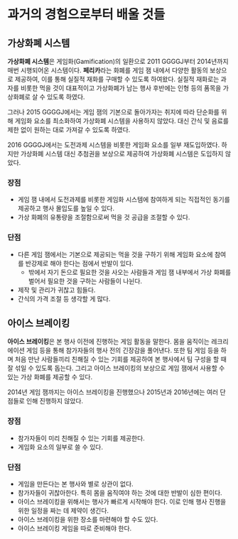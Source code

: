 # 과거의 경험으로부터 배울 것들

## 가상화폐 시스템

**가상화폐 시스템**은 게임화(Gamification)의 일환으로 2011 GGGGJ부터 2014년까지 매번 시행되어온 시스템이다.
**페리카**라는 화폐를 게임 잼 내에서 다양한 활동의 보상으로 제공하여, 이를 통해 실질적 재화를 구매할 수 있도록 하여왔다.
실질적 재화로는 과자를 비롯한 먹을 것이 대표적이고 가상화폐가 남는 행사 후반에는 인형 등의 품목을 가상화폐로 살 수 있도록 하였다.

그러나 2015 GGGGJ에서는 게임 잼의 기본으로 돌아가자는 취지에 따라 단순화를 위해 게임화 요소를 최소화하여 가상화폐 시스템을 사용하지 않았다.
대신 간식 및 음료를 제한 없이 원하는 대로 가져갈 수 있도록 하였다.

2016 GGGGJ에서는 도전과제 시스템을 비롯한 게임화 요소를 일부 재도입하였다.
하지만 가상화폐 시스템 대신 추첨권을 보상으로 제공하여 가상화폐 시스템은 도입하지 않았다.

### 장점

* 게임 잼 내에서 도전과제를 비롯한 게임화 시스템에 참여하게 되는 직접적인 동기를 제공하고 행사 몰입도를 높일 수 있다.
* 가상 화폐의 유통량을 조절함으로써 먹을 것 공급을 조절할 수 있다.

### 단점

* 다른 게임 잼에서는 기본으로 제공되는 먹을 것을 구하기 위해 게임화 요소에 참여를 반강제로 해야 한다는 점에서 반발이 있다.
    * 밖에서 자기 돈으로 필요한 것을 사오는 사람들과 게임 잼 내부에서 가상 화폐를 벌어서 필요한 것을 구하는 사람들이 나뉜다.
* 제작 및 관리가 귀찮고 힘들다.
* 간식의 가격 조절 등 생각할 게 많다.

## 아이스 브레이킹

**아이스 브레이킹**은 본 행사 이전에 진행하는 게임 활동을 말한다.
몸을 움직이는 레크리에이션 게임 등을 통해 참가자들의 행사 전의 긴장감을 풀어낸다.
또한 팀 게임 등을 하며 처음 만난 사람들끼리 친해질 수 있는 기회를 제공하여 본 행사에서 팀 구성을 할 때 잘 섞일 수 있도록 돕는다.
그리고 아이스 브레이킹의 보상으로 게임 잼에서 사용할 수 있는 가상 화폐를 제공할 수 있다.

2014년 게임 잼까지는 아이스 브레이킹을 진행했으나 2015년과 2016년에는 여러 단점들로 인해 진행하지 않았다.

### 장점

* 참가자들이 미리 친해질 수 있는 기회를 제공한다.
* 게임화 요소의 일부로 쓸 수 있다.

### 단점

* 게임을 만든다는 본 행사와 별로 상관이 없다.
* 참가자들이 귀찮아한다.
  특히 몸을 움직여야 하는 것에 대한 반발이 심한 편이다.
* 아이스 브레이킹을 위해서는 행사가 빠르게 시작해야 한다.
  이로 인해 행사 진행을 위한 일정을 짜는 데 제약이 생긴다.
* 아이스 브레이킹을 위한 장소를 마련해야 할 수도 있다.
* 아이스 브레이킹 게임을 따로 준비해야 한다.
